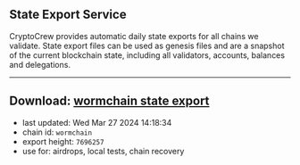 ## State Export Service
CryptoCrew provides automatic daily state exports for all chains we validate. State export files can be used as genesis files and are a snapshot of the current blockchain state, including all validators, accounts, balances and delegations.

---
**Download: [wormchain state export](https://dl-eu2.ccvalidators.com/SERVICE/wormchain/wormchain_export_7696257.json)**
---

- last updated: Wed Mar 27 2024 14:18:34
- chain id: `wormchain`
- export height: `7696257`
- use for: airdrops, local tests, chain recovery
